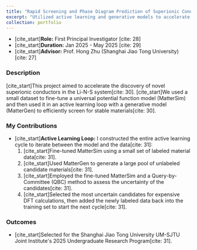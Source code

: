 ```yaml
---
title: "Rapid Screening and Phase Diagram Prediction of Superionic Conductor Materials"
excerpt: "Utilized active learning and generative models to accelerate the discovery of stable Li-N-S system superionic conductors. <br/><img src='/images/superionic-conductor.jpg'>"
collection: portfolio
---
```


* [cite_start]**Role:** First Principal Investigator [cite: 28]
* [cite_start]**Duration:** Jan 2025 - May 2025 [cite: 29]
* [cite_start]**Advisor:** Prof. Hong Zhu (Shanghai Jiao Tong University) [cite: 27]

### Description
[cite_start]This project aimed to accelerate the discovery of novel superionic conductors in the Li-N-S system[cite: 30]. [cite_start]We used a small dataset to fine-tune a universal potential function model (MatterSim) and then used it in an active learning loop with a generative model (MatterGen) to efficiently screen for stable materials[cite: 30].

### My Contributions
* [cite_start]**Active Learning Loop:** I constructed the entire active learning cycle to iterate between the model and the data[cite: 31]:
    1.  [cite_start]Fine-tuned MatterSim using a small set of labeled material data[cite: 31].
    2.  [cite_start]Used MatterGen to generate a large pool of unlabeled candidate materials[cite: 31].
    3.  [cite_start]Employed the fine-tuned MatterSim and a Query-by-Committee (QBC) method to assess the uncertainty of the candidates[cite: 31].
    4.  [cite_start]Selected the most uncertain candidates for expensive DFT calculations, then added the newly labeled data back into the training set to start the next cycle[cite: 31].

### Outcomes
* [cite_start]Selected for the Shanghai Jiao Tong University UM-SJTU Joint Institute's 2025 Undergraduate Research Program[cite: 31].
